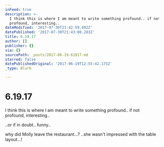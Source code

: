 ```yaml
---
inFeed: true
description: >-
  I think this is where I am meant to write something profound.. if not
  profound, interesting..
dateModified: '2017-07-30T21:42:59.492Z'
datePublished: '2017-07-30T21:43:00.283Z'
title: 6.19.17
author: []
publisher: {}
via: {}
sourcePath: _posts/2017-06-19-61917.md
starred: false
datePublishedOriginal: '2017-06-19T12:55:42.175Z'
_type: Blurb

---
```

# 6.19.17

I think this is where I am meant to write something profound.. if not profound, interesting..

..or if in doubt.. funny..

why did Molly leave the restaurant...? ..she wasn't impressed with the table layout...!